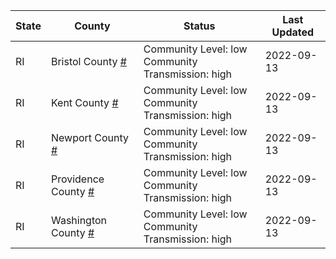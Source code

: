 State | County | Status | Last Updated
--- | --- | --- | --- 
RI | Bristol County <a href="#bristol_county">#</a> | <a name="bristol_county"></a>Community Level: low<br/>Community Transmission: high | 2022-09-13
RI | Kent County <a href="#kent_county">#</a> | <a name="kent_county"></a>Community Level: low<br/>Community Transmission: high | 2022-09-13
RI | Newport County <a href="#newport_county">#</a> | <a name="newport_county"></a>Community Level: low<br/>Community Transmission: high | 2022-09-13
RI | Providence County <a href="#providence_county">#</a> | <a name="providence_county"></a>Community Level: low<br/>Community Transmission: high | 2022-09-13
RI | Washington County <a href="#washington_county">#</a> | <a name="washington_county"></a>Community Level: low<br/>Community Transmission: high | 2022-09-13

